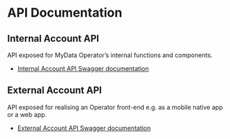 # API Documentation

## Internal Account API
API exposed for MyData Operator’s internal functions and components.

- [Internal Account API Swagger documentation](http://editor.swagger.io/#/?import=https://raw.githubusercontent.com/HIIT/mydata-sdk/master/Account/doc/api/account_api_internal.yaml)

## External Account API
API exposed for realising an Operator front-end e.g. as a mobile native app or a web app.

- [External Account API Swagger documentation](http://editor.swagger.io/#/?import=https://raw.githubusercontent.com/HIIT/mydata-sdk/master/Account/doc/api/account_api_external.yaml)